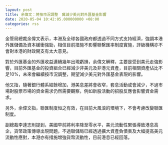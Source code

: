 ```yaml
---
layout: post
title: 余偉文：將按市況調整　冀減少美元對外匯基金影響
date: 2020-05-04 10:42:05.000000000 +08:00
categories: rss
---
```


金管局總裁余偉文表示，本港及全球各國政府都透過不同方式支持經濟，強調本港外匯儲備及資本緩衝強勁，相信目前措施不影響聯繫匯率制度實施，評級機構亦不會對本港的財政開支有太大意見。

對於外匯基金的外匯收益連續幾年出現虧損，余偉文解釋，主要是受到美元走強影響，目前外匯基金的投資組合已經減少非美元及非港元資產，目前相關資產佔比不足10%，未來會繼續按市況調整，期望減少美元對外匯基金表現的影響。

他又指，隨著銀行體系結餘增加，港美息差將會收窄，套息活動或會減少，不過市場對股票市場的資金需求仍然需要觀察，例如新股活動的招股反應會影響資金需求。

另外，余偉文指，聯匯制度恒之有效，在目前大風浪的環境下，不會考慮改變聯匯制度。

副總裁李達志則提到，美國早前將利率降至零水平，美元流動性緊張導致港息高企，貨幣政策傳導出現問題，不過聯儲局已經透過擴大資產負債表及大幅提高美元流動性應對，本港亦有措施增強貨幣流動性，目前港息已經回落。
